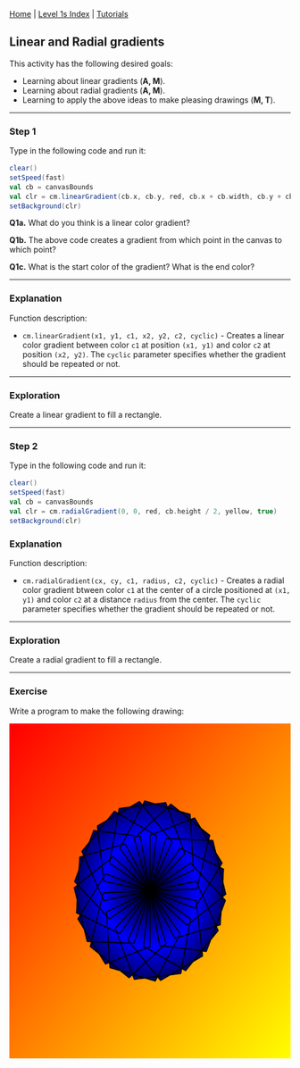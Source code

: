<div class="nav">
  <a href="../../index.html">Home</a> | <a href="index.html">Level 1s Index</a> | <a href="../../tutorials-index.html">Tutorials</a>
</div>

## Linear and Radial gradients

This activity has the following desired goals:
* Learning about linear gradients (**A, M**).
* Learning about radial gradients (**A, M**).
* Learning to apply the above ideas to make pleasing drawings (**M, T**).

---

### Step 1

Type in the following code and run it:

```scala
clear()
setSpeed(fast)
val cb = canvasBounds
val clr = cm.linearGradient(cb.x, cb.y, red, cb.x + cb.width, cb.y + cb.height, yellow, true)
setBackground(clr)
```

**Q1a.** What do you think is a linear color gradient?

**Q1b.** The above code creates a gradient from which point in the canvas to which point?

**Q1c.** What is the start color of the gradient? What is the end color?

---

### Explanation

Function description:

* `cm.linearGradient(x1, y1, c1, x2, y2, c2, cyclic)` - Creates a linear color gradient between color `c1` at position `(x1, y1)` and color `c2` at position `(x2, y2)`. The `cyclic` parameter specifies whether the gradient should be repeated or not.

---

### Exploration

Create a linear gradient to fill a rectangle.

---

### Step 2

Type in the following code and run it:

```scala
clear()
setSpeed(fast)
val cb = canvasBounds
val clr = cm.radialGradient(0, 0, red, cb.height / 2, yellow, true)
setBackground(clr)
```

### Explanation

Function description:

* `cm.radialGradient(cx, cy, c1, radius, c2, cyclic)` - Creates a radial color gradient btween color `c1` at the center of a circle positioned at `(x1, y1)` and color `c2` at a distance `radius` from the center. The `cyclic` parameter specifies whether the gradient should be repeated or not.

---

### Exploration

Create a radial gradient to fill a rectangle.

---

### Exercise

Write a program to make the following drawing:

<img src="linear-radial-gradient-exercise.png" height="600">



